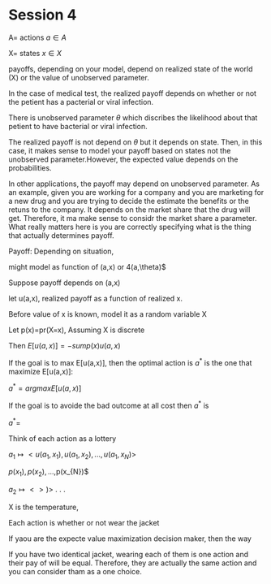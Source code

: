 # Session 4

A= actions    $a \in A$

X= states  $x \in X$



payoffs, depending on your model, depend on realized state of the world (X) or the value of unobserved parameter.
 
In the case of medical test, the realized payoff depends on whether or not the petient has a pacterial or viral infection. 

There is unobserved parameter $\theta$ which discribes the likelihood about that petient to have bacterial or viral infection.

The realized payoff is not depend on $\theta$ but it depends on state. Then, in this case, it makes sense to model your payoff based on states not the unobserved parameter.However, the expected value depends on the probabilities. 

In other applications, the payoff may depend on unobserved parameter. As an example, given you are working for a company and you are marketing for a new drug and you are trying to decide the estimate the benefits or the retuns to the company.
It depends on the market share that the drug will get. Therefore, it ma make sense to considr the market share a parameter.
What really matters here is you are correctly specifying what is the thing that actually determines payoff.

Payoff: Depending on situation,

might model as function of (a,x) or 4(a,\theta)$

Suppose payoff depends on (a,x)

let u(a,x), realized payoff as a function of realized x.

Before value of x is known, model it as a random variable X

Let p(x)=pr(X=x), Assuming X is discrete

Then $E[u(a,x)]=-sum p(x)u(a,x)$

If the goal is to max E[u(a,x)], then the optimal action is $a^{*}$ is the one that maximize E[u(a,x)]:

$a^{*}=arg max E[u(a,x)]$ 

If the goal is to avoide the bad outcome at all cost then $a^{*}$ is

$a^{*}=$

Think of each action as a lottery 

$a_{1} \longmapsto <u(a_{1},x_{1}),u(a_{1},x_{2}),...,u(a_{1},x_{N})>$

$p(x_{1}),p(x_{2}),...,$p(x_{N})$

$a_{2} \longmapsto <>)>$
.
.
.

X is the temperature, 

Each action is whether or not wear the jacket

If yaou are the expecte value maximization decision maker, then the way

If you have two identical jacket, wearing each of them is one action and their pay of will be equal. Therefore, they are actually the same action and you can consider tham as a one choice.




